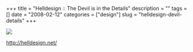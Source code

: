 +++
title = "Helldesign :: The Devil is in the Details"
description = ""
tags = []
date = "2008-02-12"
categories = ["design"]
slug = "helldesign-devil-details"
+++


 

  <div id="screens-thumbs" class="clearfix">
    <div class="txt-center" id="design-submission"><a href="http://helldesign.net/"><img id='bluga-thumbnail-1157' class='bluga-thumbnail large' src='//konigi.com/media/bluga/
wt47f303ee4e95d_0.jpg'/></a></div>  
  </div>   
<p><a href="http://helldesign.net/">http://helldesign.net/</a></p>




